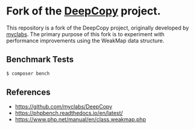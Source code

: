 # Fork of the [DeepCopy](https://github.com/myclabs/DeepCopy) project.

This repository is a fork of the DeepCopy project, originally developed by [myclabs](https://github.com/myclabs). The primary purpose of this fork is to experiment with performance improvements using the WeakMap data structure.

## Benchmark Tests

```sh
$ composer bench
```

## References
- https://github.com/myclabs/DeepCopy
- https://phpbench.readthedocs.io/en/latest/
- https://www.php.net/manual/en/class.weakmap.php